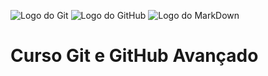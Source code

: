 ![Logo do Git](https://seeklogo.com/images/G/git-logo-A1D01DDA30-seeklogo.com.png)  ![Logo do GitHub](https://seeklogo.com/images/G/github-logo-5F384D0265-seeklogo.com.png)    ![Logo do MarkDown](https://seeklogo.com/images/M/markdown-logo-102FDA095E-seeklogo.com.png)





# Curso Git e GitHub Avançado

